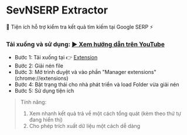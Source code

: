 # SevNSERP Extractor
📌 Tiện ích hỗ trợ kiểm tra kết quả tìm kiếm tại Google SERP ⚡

### Tải xuống và sử dụng: [▶ Xem hướng dẫn trên YouTube](https://youtu.be/dwh3pf9rNOk)
- Bước 1: Tải xuống tại 👉 [Extension](https://github.com/7vnguyenvu/sevn-serp-extractor-ext/archive/refs/heads/main.zip)
- Bước 2: Giải nén file
- Bước 3: Mở trình duyệt và vào phần "Manager extensions" (chrome://extensions)
- Bước 4: Bật trạng thái cho nhà phát triển và load Folder vừa giải nén
- Bước 5: Sử dụng tiện ích

> Tính năng:
>   1. Xem nhanh kết quả trả về một cách tổng quát (kèm theo thứ tự đang hiển thị) 
>   2. Cho phép trích xuất dữ liệu một cách dễ dàng
